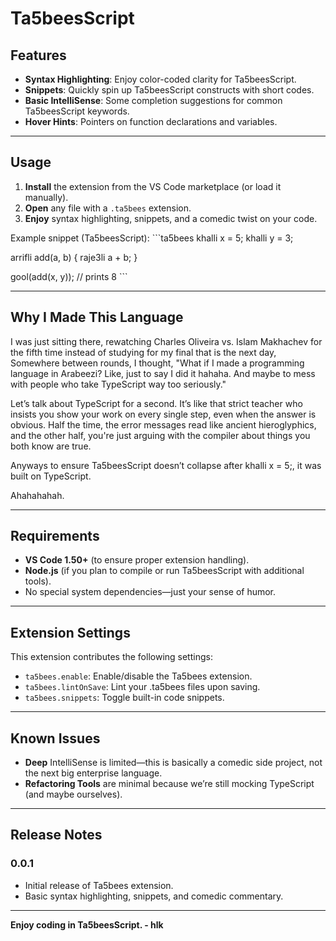 
# Ta5beesScript 


## Features

- **Syntax Highlighting**: Enjoy color-coded clarity for Ta5beesScript.
- **Snippets**: Quickly spin up Ta5beesScript constructs with short codes.
- **Basic IntelliSense**: Some completion suggestions for common Ta5beesScript keywords.
- **Hover Hints**: Pointers on function declarations and variables.

---

## Usage

1. **Install** the extension from the VS Code marketplace (or load it manually).
2. **Open** any file with a `.ta5bees` extension.
3. **Enjoy** syntax highlighting, snippets, and a comedic twist on your code.

Example snippet (Ta5beesScript):
\`\`\`ta5bees
khalli x = 5;
khalli y = 3;

arrifli add(a, b) {
  raje3li a + b;
}

gool(add(x, y)); // prints 8
\`\`\`

---

## Why I Made This Language

I was just sitting there, rewatching Charles Oliveira vs. Islam Makhachev for the fifth time instead of studying for my final that is the next day, Somewhere between rounds, I thought, "What if I made a programming language in Arabeezi? Like, just to say I did it hahaha. And maybe to mess with people who take TypeScript way too seriously."

Let’s talk about TypeScript for a second. It’s like that strict teacher who insists you show your work on every single step, even when the answer is obvious. Half the time, the error messages read like ancient hieroglyphics, and the other half, you're just arguing with the compiler about things you both know are true.

Anyways to ensure Ta5beesScript doesn’t collapse after khalli x = 5;, it was built on TypeScript.

Ahahahahah.

---

## Requirements

- **VS Code 1.50+** (to ensure proper extension handling).
- **Node.js** (if you plan to compile or run Ta5beesScript with additional tools).
- No special system dependencies—just your sense of humor.

---

## Extension Settings

This extension contributes the following settings:

- `ta5bees.enable`: Enable/disable the Ta5bees extension.
- `ta5bees.lintOnSave`: Lint your .ta5bees files upon saving.
- `ta5bees.snippets`: Toggle built-in code snippets.

---

## Known Issues

- **Deep** IntelliSense is limited—this is basically a comedic side project, not the next big enterprise language.  
- **Refactoring Tools** are minimal because we’re still mocking TypeScript (and maybe ourselves).

---

## Release Notes

### 0.0.1
- Initial release of Ta5bees extension.
- Basic syntax highlighting, snippets, and comedic commentary.
---

**Enjoy coding in Ta5beesScript. - hlk** 
